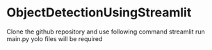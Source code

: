 # ObjectDetectionUsingStreamlit
Clone the github repository and use following command
streamlit run main.py
yolo files will be required 
